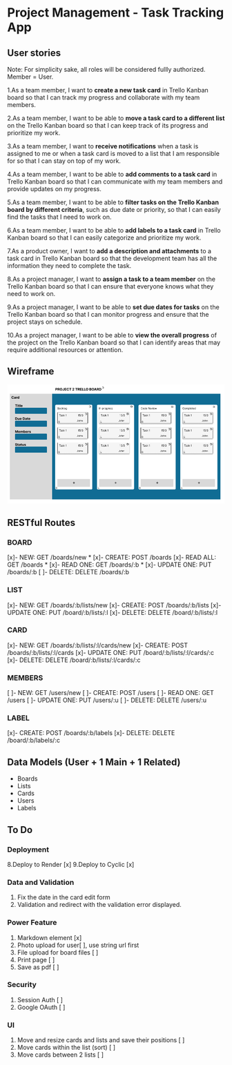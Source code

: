 # Project Management - Task Tracking App

## User stories
Note: For simplicity sake, all roles will be considered fullly authorized. Member = User.

1.As a team member, I want to __create a new task card__ in Trello Kanban board so that I can track my progress and collaborate with my team members.

2.As a team member, I want to be able to __move a task card to a different list__ on the Trello Kanban board so that I can keep track of its progress and prioritize my work.

3.As a team member, I want to __receive notifications__ when a task is assigned to me or when a task card is moved to a list that I am responsible for so that I can stay on top of my work.

4.As a team member, I want to be able to __add comments to a task card__ in Trello Kanban board so that I can communicate with my team members and provide updates on my progress.

5.As a team member, I want to be able to __filter tasks on the Trello Kanban board by different criteria__, such as due date or priority, so that I can easily find the tasks that I need to work on.

6.As a team member, I want to be able to __add labels to a task card__ in Trello Kanban board so that I can easily categorize and prioritize my work.

7.As a product owner, I want to __add a description and attachments__ to a task card in Trello Kanban board so that the development team has all the information they need to complete the task.

8.As a project manager, I want to __assign a task to a team member__ on the Trello Kanban board so that I can ensure that everyone knows what they need to work on.

9.As a project manager, I want to be able to __set due dates for tasks__ on the Trello Kanban board so that I can monitor progress and ensure that the project stays on schedule.

10.As a project manager, I want to be able to __view the overall progress__ of the project on the Trello Kanban board so that I can identify areas that may require additional resources or attention.

## Wireframe
![Trello](Trello.png)

## RESTful Routes
### BOARD ###
[x]- NEW: GET /boards/new *
[x]- CREATE: POST /boards
[x]- READ ALL: GET /boards *
[x]- READ ONE: GET /boards/:b *
[x]- UPDATE ONE: PUT /boards/:b
[ ]- DELETE: DELETE /boards/:b

### LIST ###
[x]- NEW: GET /boards/:b/lists/new
[x]- CREATE: POST /boards/:b/lists
[x]- UPDATE ONE: PUT /board/:b/lists/:l
[x]- DELETE: DELETE /board/:b/lists/:l

### CARD ###
[x]- NEW: GET /boards/:b/lists/:l/cards/new
[x]- CREATE: POST /boards/:b/lists/:l/cards
[x]- UPDATE ONE: PUT /board/:b/lists/:l/cards/:c
[x]- DELETE: DELETE /board/:b/lists/:l/cards/:c

### MEMBERS ###
[ ]- NEW: GET /users/new
[ ]- CREATE: POST /users
[ ]- READ ONE: GET /users
[ ]- UPDATE ONE: PUT /users/:u
[ ]- DELETE: DELETE /users/:u

### LABEL ###
[x]- CREATE: POST /boards/:b/labels
[x]- DELETE: DELETE /board/:b/labels/:c

## Data Models (User + 1 Main + 1 Related)
- Boards
- Lists
- Cards
- Users
- Labels


## To Do
### Deployment
8.Deploy to Render [x]
9.Deploy to Cyclic [x]

### Data and Validation
1. Fix the date in the card edit form
2. Validation and redirect with the validation error displayed.

### Power Feature
1. Markdown element [x]
2. Photo upload for user[ ], use string url first
3. File upload for board files [ ]
4. Print page [ ] 
5. Save as pdf [ ]

### Security
1. Session Auth [ ]
2. Google OAuth [ ]

### UI
1. Move and resize cards and lists and save their positions [ ]
2. Move cards within the list (sort) [ ]
3. Move cards between 2 lists [ ]

